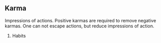 ## Karma

Impressions of actions. Positive karmas are required to remove negative karmas. One can not escape actions, but reduce impressions of action.

1. Habits
